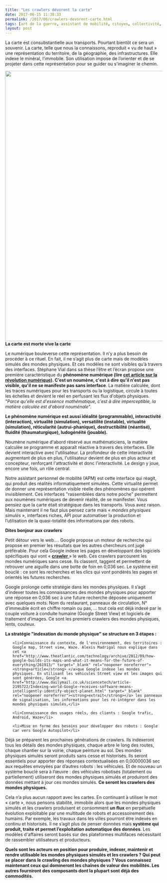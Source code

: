 ```yaml
---
title: "Les crawlers dévorent la carte"
date: 2017-06-15 11:38:33
permalink: /2017/06/crawlers-devorent-carte.html
tags: [art de la guerre, assistant de mobilité, citoyen, collectivité, données réelles, google, holoptisme, Infrastructure]
layout: post
---
```


La carte est consubstantielle aux transports. Pourtant bientôt ce sera un souvenir. La carte, telle que nous la connaissons, reproduit « vu de haut » une représentation du territoire, de la géographie, des infrastructures. Elle indexe le minéral, l’immobile. Son utilisation impose de l’orienter et de se projeter dans cette représentation pour se guider ou s'imaginer le chemin.



<a href="https://gabrielplassat.github.io/transportsdufutur/wp-content/uploads/sites/6/2017/06/mich.jpg"><img class="aligncenter wp-image-4850 size-full" src="https://gabrielplassat.github.io/transportsdufutur/wp-content/uploads/sites/6/2017/06/mich.jpg" alt="" width="1300" height="865" /></a><!--more--><strong>La carte est morte vive la carte</strong>



Le numérique bouleverse cette représentation. Il n’y a plus besoin de procéder à ce rituel. En fait, il ne s’agit plus de carte mais de modèles simulés des mondes physiques. Et ces modèles ne sont visibles qu’à travers des interfaces. Stéphane Vial dans sa thèse l’être et l’écran propose une première caractéristique du <strong>phénomène numérique </strong><strong>(lire <a href="https://gabrielplassat.github.io/transportsdufutur/2013/08/metanote-17-la-mutation-numerique-nengendre-pas-seulement-de-nouveaux-moyens-de-transports-elle-modi.html" target="_blank" rel="noopener noreferrer">cet article sur la révolution numérique</a>)</strong><strong>. C’est un noumène, c'est à dire qu'il n'est pas visible, qu'il ne se manifeste pas sans interface</strong>. La matière calculée, dont les traces numériques pour les transports ou la logistique, circule à toutes les échelles et devient le réel en perfusant les flux d'objets physiques. "<em>Parce qu'elle est d'essence mathématique, c'est à dire imperceptible, la matière calculée est d'abord nouménale</em>".



<strong>Le phénomène numérique est aussi idéalité (programmable), interactivité (interaction), virtualité (simulation), versatilité (instable), virtualité (simulation), réticularité (autrui-phanique), destructibilité (néantisé), fluidité (thaumaturgique), ludogénéité (jouable).</strong>



Noumène numérique d'abord réservé aux mathématiciens, la matière calculée se programme et apparaît réactive à travers des interfaces. Elle devient interactive avec l'utilisateur. La profondeur de cette interactivité augmentant de plus en plus, l'utilisateur devient de plus en plus acteur et concepteur, renforçant l'attractivité et donc l'interactivité. Le design y joue, encore une fois, un rôle central.



Notre assistant personnel de mobilité (APM) est cette interface qui réagit, qui produit des réalités informatiquement simulées. Cette virtualité permet de donner une représentation visible réelle des phénomènes qui opérent invisiblement. Ces interfaces "rassemblées dans notre poche" permettent aux noumènes numériques de devenir réalité, de se manifester. Vous pensiez que la carte était stratégique dans les transports. Vous avez raison. Mais maintenant il ne faut plus pensez carte mais « <em>mondes physiques simulés</em> », interfaces riches, API pour automatiser la production et l’utilisation de la quasi-totalité des informations par des robots.



<strong>Dites bonjour aux crawlers</strong>



Petit détour vers le web…. Google propose un moteur de recherche qui propose en premier les résultats que les autres chercheurs ont jugé préférable. Pour cela Google indexe les pages en développant des logiciels spécifiques qui vont « <a href="https://en.wikipedia.org/wiki/Web_crawler" target="_blank" rel="noopener noreferrer"><strong>crawler</strong> </a>» le web. Ces crawlers parcourent les mondes numériques sans cesse. Ils classent, taggent et permettent de retrouver une aiguille dans une botte de foin en 0,036 sec. Le système est bouclé : ce sont les recherches et les clics qui vont pondérés les pages et orientés les futures recherches.



Google prolonge cette stratégie dans les mondes physiques. Il s’agit d’indexer toutes les connaissances des mondes physiques pour apporter une réponse en 0,036 sec à une future recherche déposée uniquement avec quelques mots. Nom du restaurant, panneaux de circulation, N° d’immeuble écrit en chiffre romain ou pas, … tout cela est déjà indexé par le couple voiture à conduite humaine (Google Street View) et logiciels de traitement d’images. Ce sont les premiers crawlers des mondes physiques, lents, couteux.



<strong>La stratégie "indexation du monde physique" se structure en 3 étapes :</strong>

<ul>

 	<li>Connaissance du contexte, de l'environnement, des territoires : Google map, Street view, Waze. Alexis Madrigal nous explique dans cet <a href="http://www.theatlantic.com/technology/archive/2012/09/how-google-builds-its-maps-and-what-it-means-for-the-future-of-everything/261913/" target="_blank" rel="noopener noreferrer"><strong>article</strong> </a>que Google indexe les mondes physiques. En utilisant les véhicules Street view et les images qui sont générées, Google <a href="http://www.dailymail.co.uk/sciencetech/article-2195722/Indexing-world-Google-receives-software-means-intelligently-identify-object-planet.html" target="_blank" rel="noopener noreferrer"><strong>extrait</strong></a> les panneaux de signalisation, les informations pour les ré-intégrer dans les mondes physiques simulés,</li>

 	<li>Connaissance des usages réels, des clients : Google trafic, Android, Waze</li>

 	<li>Mise en forme des besoins pour développer des robots : Google car vers Google Autopilot</li>

</ul>

Déjà se préparent les prochaines générations de crawlers. Ils indexeront tous les détails des mondes physiques, chaque arbre le long des routes, chaque chantier sur la voirie, chaque peinture au sol. Des mondes physiques simulés seront produits sans cesse et historisés. Ils seront essentiels pour apporter des réponses contextualisées en 0,00000036 sec aux requêtes envoyées par d’autres robots : les véhicules. Et de nouveau un système bouclé sera à l’œuvre : des véhicules robotisés (totalement ou partiellement) utiliseront des mondes physiques simulés et produiront des données mettant à jour ces mondes simulés. <strong>Ce seront les crawlers des mondes physiques.</strong>



Cela n’a plus aucun rapport avec les cartes. En continuant à utiliser le mot « carte », nous pensons stabilité, immobile alors que les mondes physiques simulés et les crawlers produisent et consomment <strong>un flux</strong> en perpétuelle évolution exploitable par une multitude de robots et accessoirement des humains. Par exemple, les travaux dans les villes pourront être indexés en continu et historisés. Il ne s’agit plus de penser données mais <strong>système qui produit, traite et permet l’exploitation automatique des données</strong>. Les modèles d'affaires seront basés sur des plateformes multifaces nécessitant de rassembler utilisateurs et producteurs.



<strong>Quels sont les acteurs en position pour produire, indexer, maintenir et rendre utilisable les mondes physiques simulés et les crawlers ? Qui peut se placer dans le crawling des mondes physiques ? Vous connaissez maintenant ceux qui domineront les chaînes de valeur des mobilités. Les autres fourniront des composants dont la plupart sont déjà des commodités.</strong>
